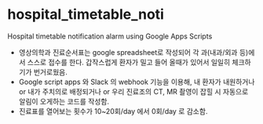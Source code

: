 # hospital_timetable_noti
Hospital timetable notification alarm using Google Apps Scripts

* 영상의학과 진료순서표는 google spreadsheet로 작성되어 각 과(내과/외과 등)에서 스스로 접수를 한다. 갑작스럽게 환자가 밀고 들어 올때가 있어서 일일히 체크하기가 번거로웠음.
* Google script apps 와 Slack 의 webhook 기능을 이용해, 내 환자가 내원하거나 or 내가 주치의로 배정되거나 or 우리 진료조의 CT, MR 촬영이 잡힐 시 자동으로 알림이 오게하는 코드를 작성함.
* 진료표를 열어보는 횟수가 10~20회/day 에서 0회/day 로 감소함.
